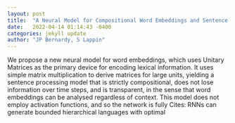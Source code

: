 ```yaml
---
layout: post
title:  "A Neural Model for Compositional Word Embeddings and Sentence Processing"
date:   2022-04-14 01:14:43 -0400
categories: jekyll update
author: "JP Bernardy, S Lappin"
---
```

We propose a new neural model for word embeddings, which uses Unitary Matrices as the primary device for encoding lexical information. It uses simple matrix multiplication to derive matrices for large units, yielding a sentence processing model that is strictly compositional, does not lose information over time steps, and is transparent, in the sense that word embeddings can be analysed regardless of context. This model does not employ activation functions, and so the network is fully Cites: RNNs can generate bounded hierarchical languages with optimal